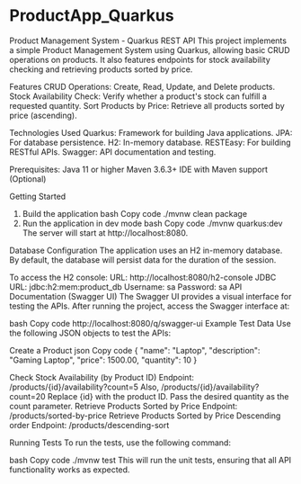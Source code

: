 # ProductApp_Quarkus

Product Management System - Quarkus REST API
This project implements a simple Product Management System using Quarkus, allowing basic CRUD operations on products. It also features endpoints for stock availability checking and retrieving products sorted by price.

Features
CRUD Operations: Create, Read, Update, and Delete products.
Stock Availability Check: Verify whether a product's stock can fulfill a requested quantity.
Sort Products by Price: Retrieve all products sorted by price (ascending).

Technologies Used
Quarkus: Framework for building Java applications.
JPA: For database persistence.
H2: In-memory database.
RESTEasy: For building RESTful APIs.
Swagger: API documentation and testing.

Prerequisites:
Java 11 or higher
Maven 3.6.3+
IDE with Maven support (Optional)

Getting Started

1. Build the application
   bash
   Copy code
   ./mvnw clean package
2. Run the application in dev mode
   bash
   Copy code
   ./mvnw quarkus:dev
   The server will start at http://localhost:8080.

Database Configuration
The application uses an H2 in-memory database. By default, the database will persist data for the duration of the session.

To access the H2 console:
URL: http://localhost:8080/h2-console
JDBC URL: jdbc:h2:mem:product_db
Username: sa
Password: sa
API Documentation (Swagger UI)
The Swagger UI provides a visual interface for testing the APIs. After running the project, access the Swagger interface at:

bash
Copy code
http://localhost:8080/q/swagger-ui
Example Test Data
Use the following JSON objects to test the APIs:

Create a Product
json
Copy code
{
"name": "Laptop",
"description": "Gaming Laptop",
"price": 1500.00,
"quantity": 10
}

Check Stock Availability (by Product ID)
Endpoint: /products/{id}/availability?count=5
Also, /products/{id}/availability?count=20
Replace {id} with the product ID.
Pass the desired quantity as the count parameter.
Retrieve Products Sorted by Price
Endpoint: /products/sorted-by-price
Retrieve Products Sorted by Price Descending order
Endpoint: /products/descending-sort

Running Tests
To run the tests, use the following command:

bash
Copy code
./mvnw test
This will run the unit tests, ensuring that all API functionality works as expected.
